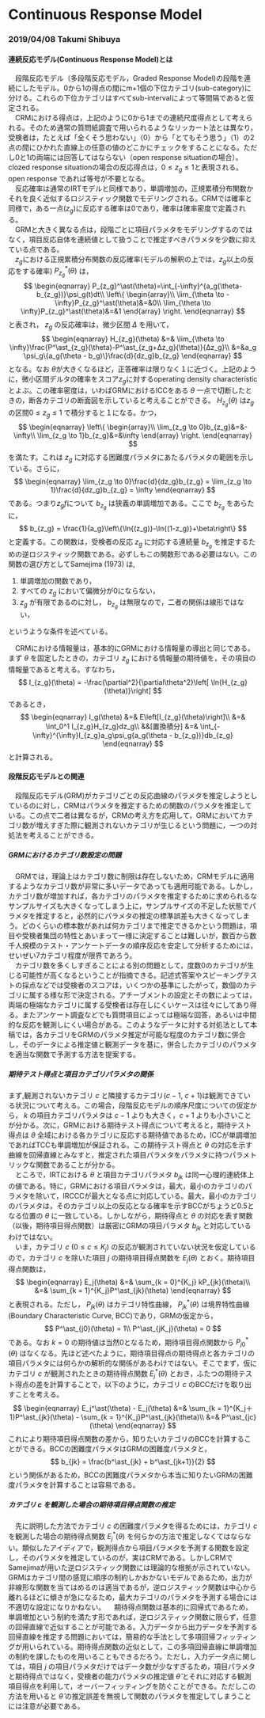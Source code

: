 # Continuous Response Model

### 2019/04/08 Takumi Shibuya

#### 連続反応モデル(Continuous Response Model)とは
　段階反応モデル（多段階反応モデル，Graded Response Model)の段階を連続にしたモデル。0から1の得点の間にm+1個の下位カテゴリ(sub-category)に分ける。これらの下位カテゴリはすべてsub-intervalによって等間隔であると仮定される。  
　CRMにおける得点は，上記のように0から1までの連続尺度得点として考えられる。そのため通常の質問紙調査で用いられるようなリッカート法とは異なり，受検者は，たとえば「全くそう思わない」（0）から「とてもそう思う」（1）の2点の間にひかれた直線上の任意の値のどこかにチェックをすることになる。ただし0と1の両端には回答してはならない（open response situationの場合）。clozed response situationの場合の反応得点は，$0 \le z_g \le 1$と表現される。open response であれば等号が不要となる。  
　反応確率は通常のIRTモデルと同様であり，単調増加の，正規累積分布関数かそれを良く近似するロジスティック関数でモデリングされる。CRMでは確率と同様で，ある一点($z_g$)に反応する確率は0であり，確率は確率密度で定義される。  
　GRMと大きく異なる点は，段階ごとに項目パラメタをモデリングするのではなく，項目反応自体を連続値として扱うことで推定すべきパラメタを少数に抑えている点である。    
　$z_g$における正規累積分布関数の反応確率(モデルの解釈の上では，$z_g$以上の反応をする確率) $P_{z_g}^\ast(\theta)$ は，
$$
\begin{eqnarray}
P_{z_g}^\ast(\theta)=\int_{-\infty}^{a_g(\theta-b_{z_g})}\psi_g(t)dt\\
\left\{
\begin{array}\\
\lim_{\theta \to -\infty}P_{z_g}^\ast(\theta)&=&0\\
\lim_{\theta \to \infty}P_{z_g}^\ast(\theta)&=&1
\end{array}
\right.
\end{eqnarray}
$$
と表され， $z_g$ の反応確率は，微少区間 $\Delta$ を用いて，
$$
\begin{eqnarray}
H_{z_g}(\theta) &=& \lim_{\theta \to \infty}\frac{P^\ast_{z_g}(\theta)-P^\ast_{z_g+Δz_g}(\theta)}{Δz_g}\\
&=&a_g \psi_g\{a_g(\theta - b_g)\}\frac{d}{dz_g}b_{z_g}
\end{eqnarray}
$$
となる。なお $\theta$が大きくなるほど，正答確率は限りなく１に近づく。上記のように，微小区間デルタの確率をスコア$z_g$に対するoperating density characteristicとよぶ。この確率密度は，いわばGRMにおけるICCをある $\theta$ 一点で切断したときの，断各カテゴリの断面図を示していると考えることができる。 $H_{z_g}(\theta)$ は$z_g$の区間$0 \le z_g \le 1$ で積分すると１になる。かつ，
$$
\begin{eqnarray}
\left\{
\begin{array}\\
\lim_{z_g \to 0}b_{z_g}&=&-\infty\\
\lim_{z_g \to 1}b_{z_g}&=&\infty
\end{array}
\right.
\end{eqnarray}
$$
を満たす。これは $z_g$ に対応する困難度パラメタにあたるパラメタの範囲を示している。さらに，
$$
\begin{eqnarray}
\lim_{z_g \to 0}\frac{d}{dz_g}b_{z_g} = \lim_{z_g \to 1}\frac{d}{dz_g}b_{z_g} = \infty
\end{eqnarray}
$$
である。つまり$z_gf$について $b_{z_g}$ は狭義の単調増加である。ここで $b_{z_g}$ をあらたに，
$$
b_{z_g} = \frac{1}{a_g}\left\{\ln{(z_g)}-\ln{(1-z_g)}+\beta\right\}
$$
と定義する。この関数は，受検者の反応 $z_g$ に対応する連続量 $b_{z_g}$ を推定するための逆ロジスティック関数である。必ずしもこの関数形である必要はない。この関数の選び方としてSamejima (1973) は,

1. 単調増加の関数であり，
2. すべての $z_g$ において偏微分が0にならない，
3. $z_g$ が有限であるのに対し， $b_{z_g}$ は無限なので，二者の関係は線形ではない，

というような条件を述べている。  

　CRMにおける情報量は，基本的にGRMにおける情報量の導出と同じである。まず $\theta$ を固定したときの，カテゴリ $z_g$ における情報量の期待値を，その項目の情報量であると考える。すなわち，
$$
I_{z_g}(\theta) = -\frac{\partial^2}{\partial\theta^2}\left[ \ln{H_{z_g}(\theta)}\right]
$$
であるとき，
$$
\begin{eqnarray}
I_g(\theta) &=& E\left[I_{z_g}(\theta)\right]\\
 &=& \int_0^1 I_{z_g}H_{z_g}dz_g\\
 &&[置換積分]
 &=& \int_{-\infty}^{\infty}I_{z_g}a_g\psi_g{a_g(\theta - b_{z_g})}db_{z_g}
\end{eqnarray}
$$
と計算される。

#### 段階反応モデルとの関連
　段階反応モデル(GRM)がカテゴリごとの反応曲線のパラメタを推定しようとしているのに対し，CRMはパラメタを推定するための関数のパラメタを推定している。この点で二者は異なるが，CRMの考え方を応用して，GRMにおいてカテゴリ数が増えすぎた際に観測されないカテゴリが生じるという問題に，一つの対処法を考えることができる。  
##### GRMにおけるカテゴリ数設定の問題
　GRMでは，理論上はカテゴリ数に制限は存在しないため，CRMモデルに適用するようなカテゴリ数が非常に多いデータであっても適用可能である。しかし，カテゴリ数が増加すれば，各カテゴリのパラメタを推定するために求められるなサンプルサイズも大きくなってしまう上に，サンプルサイズの不足した状態でパラメタを推定すると，必然的にパラメタの推定の標準誤差も大きくなってしまう。どのくらいの標本数があれば何カテゴリまで推定できるかという問題は，項目や受検者集団の特性とあいまって一様に決定することは難しいが，数百から数千人規模のテスト・アンケートデータの順序反応を安定して分析するためには，せいぜい7カテゴリ程度が限界であろう。  
　カテゴリ数を多くしすぎることによる別の問題として，度数0のカテゴリが生じる可能性が高くなるということが指摘できる。記述式答案やスピーキングテストの採点などでは受検者のスコアは，いくつかの基準にしたがって，数個のカテゴリに属する様な形で決定される。アチーブメントの設定とその数によっては，両端の極端なカテゴリに属する受検者は存在しにくいケースは往々にしてあり得る。またアンケート調査などでも質問項目によっては極端な回答，あるいは中間的な反応を観測しにくい場合がある。このようなデータに対する対処法として本稿では，各カテゴリをGRMのパラメタ推定が可能な程度のカテゴリ数に併合し，そのデータによる推定値と観測データを基に，併合したカテゴリのパラメタを適当な関数で予測する方法を提案する。  

##### 期待テスト得点と項目カテゴリパラメタの関係  
  まず,観測されないカテゴリ $c$ と隣接するカテゴリ($c-1$, $c+1$)は観測できている状況について考える。この場合，段階反応モデルの順序尺度についての仮定から， $k$ の項目カテゴリパラメタは $c-1$ よりも大きく，$c+1$ よりも小さいことが分かる。次に，GRMにおける期待テスト得点について考えると，期待テスト得点は $\theta$ 全域における各カテゴリに反応する期待値であるため，ICCが単調増加であればTCCも単調増加が保証される。この期待テスト得点と $\theta$ の対応を示す曲線を回帰直線とみなすと，推定された項目パラメタをパラメタに持つパラメトリックな関数であることが分かる。  
　ところで，IRTにおける $\theta$ と項目カテゴリパラメタ $b_{jk}$ は同一心理的連続体上の値である。特に，GRMにおける項目パラメタは，最大，最小のカテゴリのパラメタを除いて，IRCCCが最大となる点に対応している。最大，最小のカテゴリのパラメタは，そのカテゴリ以上の反応となる確率を示すBCCがちょうど0.5となる位置の $\theta$ に一致している。しかしながら，期待得点と $\theta$ の対応を表す関数（以後，期待項目得点関数）は厳密にGRMの項目パラメタ $b_{jk}$ と対応しているわけではない。  
　いま，カテゴリ $c$ $(0 \leq c \leq K_j)$ の反応が観測されていない状況を仮定しているので，カテゴリ $c$ を除いた項目 $j$ の期待項目得点関数を $E_j(\theta)$ とおく。期待項目得点関数は，
$$
\begin{eqnarray}
E_j(\theta) &=& \sum_{k = 0}^{K_j} kP_{jk}(\theta)\\
&=& \sum_{k = 1}^{K_j}P^\ast_{jk}(\theta)
\end{eqnarray}
$$
と表現される。ただし， $P_{jk}(\theta)$ はカテゴリ特性曲線， $P^\ast_{jk}(\theta)$ は境界特性曲線(Boundary Characteristic Curve, BCC)であり，GRMの仮定から，
$$
P^\ast_{j0}(\theta) = 1\\
P^\ast_{jK_j}(\theta) = 0
$$
である。なお $k=0$ の期待値は当然0となるため，期待項目得点関数から $P^\ast_{j0}(\theta)$ はなくなる。先ほど述べたように，期待項目得点の期待得点と各カテゴリの項目パラメタには何らかの解析的な関係があるわけではない。そこでまず，仮にカテゴリ $c$ が観測されたときの期待得点関数 $E_j^\ast(\theta)$ とおき，ふたつの期待テスト得点の差を計算することで，以下のように，カテゴリ $c$ のBCCだけを取り出すことを考える。
$$
\begin{eqnarray}
E_j^\ast(\theta) - E_j(\theta) &=& \sum_{k = 1}^{K_j＋1}P^\ast_{jk}(\theta) - \sum_{k = 1}^{K_j}P^\ast_{jk}(\theta)\\
&=& P^\ast_{jc}(\theta)
\end{eqnarray}
$$
これにより期待項目得点関数の差から，知りたいカテゴリのBCCを計算することができる。BCCの困難度パラメタはGRMの困難度パラメタと，
$$
b_{jk} = \frac{b^\ast_{jk} + b^\ast_{jk+1}}{2}
$$
という関係があるため，BCCの困難度パラメタから本当に知りたいGRMの困難度パラメタを計算することは容易である。
##### カテゴリ $c$ を観測した場合の期待項目得点関数の推定
　先に説明した方法でカテゴリ $c$ の困難度パラメタを得るためには，カテゴリ $c$ を観測した場合の期待得点関数 $E_j^\ast(\theta)$ を何らかの方法で推定しなくてはならない。類似したアイディアで，観測得点から項目パラメタを予測する関数を設定し，そのパラメタを推定しているのが，実はCRMである。しかしCRMでSamejimaが用いた逆ロジスティック関数には理論的な根拠が示されていない。GRMはカテゴリ間の感覚に順序の制約しかおかないモデルであるため，出力が非線形な関数を当てはめるのは適当であるが，逆ロジスティック関数は中心から離れるほどに傾きが急になるため，最大カテゴリのパラメタを予測する場合には不適切な設定になりかねない。
　期待得点関数は基本的に回帰式であるため，単調増加という制約を満たす形であれば，逆ロジスティック関数に限らず，任意の回帰直線で近似することが可能である。入力データから出力データを予測する回帰直線を推定する問題においては，簡易的な手法として多項回帰フィッティングが用いられている。期待得点関数の近似として，この多項回帰直線に単調増加の制約を課したものを用いることもできるだろう。ただし，入力データ点に関しては，項目 $j$ の項目パラメタだけではデータ数が少なすぎるため，項目パラメタと期待得点ではなく，受検者の能力パラメタの推定値 $\hat{\theta}$ とそれに対応する観測項目得点を利用して，オーバーフィッティングを防ぐことができる。ただしこの方法を用いると $\hat{\theta}$ の推定誤差を無視して関数のパラメタを推定してしまうことには注意が必要である。
